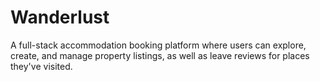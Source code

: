 # Wanderlust
A full-stack accommodation booking platform where users can explore, create, and manage property listings, as well as leave reviews for places they've visited.
